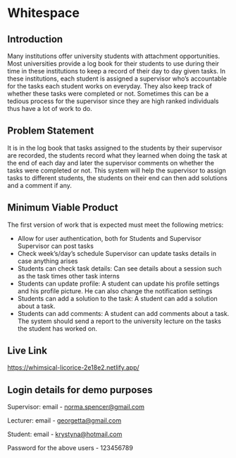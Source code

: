 # Whitespace
## Introduction 
Many institutions offer university students with attachment opportunities. Most universities provide a log book for their students to use during their time in these institutions to keep a record of their day to day given tasks. In these institutions, each student is assigned a supervisor who’s accountable for the tasks each student works on everyday. They also keep track of whether these tasks were completed or not. Sometimes this can be a tedious process for the supervisor since they are high ranked individuals thus have a lot of work to do.

## Problem Statement 
It is in the log book that tasks assigned to the students by their supervisor are recorded, the students record what they learned when doing the task at the end of each day and later the supervisor comments on whether the tasks were completed or not. This system will help the supervisor to assign tasks to different students, the students on their end can then add solutions and a comment if any. 
## Minimum Viable Product 
The first version of work that is expected must meet the following metrics: 
- Allow for user authentication, both for Students and Supervisor Supervisor can post tasks
- Check week’s/day’s schedule Supervisor can update tasks details in case anything arises 
- Students can check task details: Can see details about a session such as the task times other task interns 
- Students can update profile: A student can update his profile settings and his profile picture. He can also change the notification settings 
- Students can add a solution to the task: A student can add a solution about a task. 
- Students can add comments: A student can add comments about a task. The system should send a report to the university lecture on the tasks the student has worked on.

## Live Link
https://whimsical-licorice-2e18e2.netlify.app/

## Login details for demo purposes
Supervisor:
email - norma.spencer@gmail.com

Lecturer: 
email - georgetta@gmail.com

Student:
email - krystyna@hotmail.com

Password for the above users - 123456789
